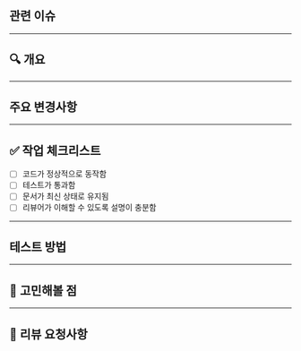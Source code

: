 ##  관련 이슈  
<!-- 예: Issue : [무슨무슨 이슈입니다](#123) -->

---

## 🔍 개요  
<!-- 이 PR이 무엇을 해결하거나 구현하는지 간단히 작성해주세요. -->

---

##  주요 변경사항  
<!--  
- 회원 가입 로직 수정  
- Cart 엔티티에 필드 추가  
-->

---

## ✅ 작업 체크리스트  
- [ ] 코드가 정상적으로 동작함  
- [ ] 테스트가 통과함  
- [ ] 문서가 최신 상태로 유지됨  
- [ ] 리뷰어가 이해할 수 있도록 설명이 충분함  

---

##  테스트 방법  
<!--  
- Postman으로 회원가입 요청 → 200 OK  
- JUnit 테스트 16개 통과  
-->

---

## 🤔 고민해볼 점  
<!--  
- 도메인 간 의존성 구조 괜찮을지?  
- 예외 처리 위치가 애매한데 조언 부탁드립니다.  
-->

---

## 🙏 리뷰 요청사항  
<!--  
- 서비스 로직 구조 리뷰 부탁드립니다.  
- 테스트 방식 괜찮은지 확인해주세요.  
-->
